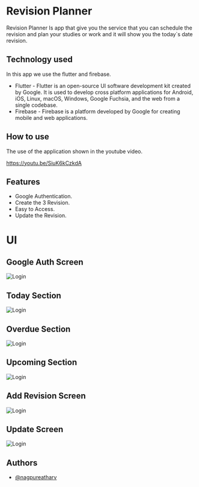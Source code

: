 
# Revision Planner

Revision Planner Is app that give you the service that you can schedule the revision and plan your studies or work and it will show you the today`s date revision.



## Technology used

In this app we use the flutter and firebase.

- Flutter - Flutter is an open-source UI software development kit created by Google. It is used to develop cross platform applications for Android, iOS, Linux, macOS, Windows, Google Fuchsia, and the web from a single codebase. 
- Firebase - Firebase is a platform developed by Google for creating mobile and web applications. 
## How to use

The use of the application shown in the youtube video.

https://youtu.be/SiuK6kCzkdA


## Features

- Google Authentication.
- Create the 3 Revision.
- Easy to Access.
- Update the Revision.



# UI

## Google Auth Screen 

![Login](https://github.com/nagpureatharv/Revision-Planner/blob/master/screenshots/GoogleAuth_Screen.png?raw=true)

## Today Section

![Login](https://github.com/nagpureatharv/Revision-Planner/blob/master/screenshots/Today_Screen.png?raw=true)

## Overdue Section

![Login](https://github.com/nagpureatharv/Revision-Planner/blob/master/screenshots/Overdue_Screen.png?raw=true)

## Upcoming Section

![Login](https://github.com/nagpureatharv/Revision-Planner/blob/master/screenshots/Upcoming_Screen.png?raw=true)

## Add Revision Screen

![Login](https://github.com/nagpureatharv/Revision-Planner/blob/master/screenshots/Add_Screen.png?raw=true)

## Update Screen

![Login](https://github.com/nagpureatharv/Revision-Planner/blob/master/screenshots/Update_Screen.png?raw=true)







## Authors

- [@nagpureatharv](https://github.com/nagpureatharv)

